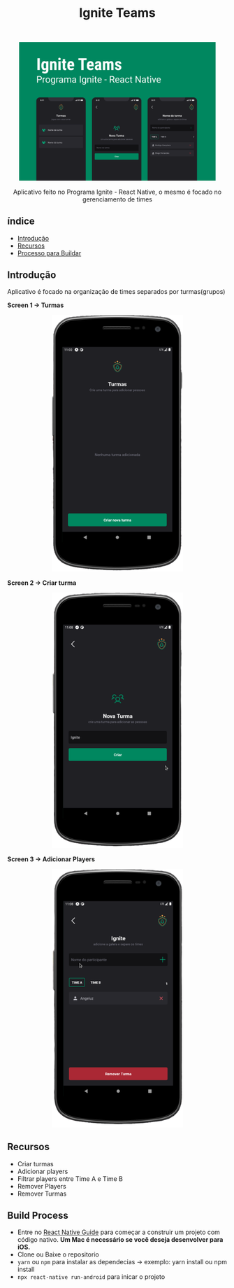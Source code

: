
<h1 align="center"> Ignite Teams </h1> <br>
<p align="center">
    <img alt="CompassFlix" title="CompassFlix" src="./readme-assets/Capa.png" width="450">
  </a>
</p>

<p align="center">
  Aplicativo feito no Programa Ignite - React Native,
  o mesmo é focado no gerenciamento de times
</p>

## índice

- [Introdução](#introdução)
- [Recursos](#Recursos)
- [Processo para Buildar](#build-process)

<!-- END doctoc generated TOC please keep comment here to allow auto update -->

## Introdução

<!-- [![Build Status](https://travis-ci.org/gitpoint/git-point-site.svg?branch=master&status=passed)](https://travis-ci.org/gitpoint/git-point-site.svg?branch=master) -->


Aplicativo é focado na organização de times separados por turmas(grupos)

**Screen 1 -> Turmas**

<p align="center">
  <img src = "./readme-assets/tela1.png" width=300>
</p>

**Screen 2 -> Criar turma**

<p align="center">
  <img src = "./readme-assets/tela2.png" width=300>
</p>

**Screen 3 -> Adicionar Players**

<p align="center">
  <img src = "./readme-assets/tela-3.png" width=300>
</p>

## Recursos

* Criar turmas
* Adicionar players
* Filtrar players entre Time A e Time B 
* Remover Players
* Remover Turmas
## Build Process

- Entre no [React Native Guide](https://reactnative.dev/docs/environment-setup) para começar a construir um projeto com código nativo. **Um Mac é necessário se você deseja desenvolver para iOS.**
- Clone ou Baixe o repositorio
- `yarn` ou `npm` para instalar as dependecias -> exemplo: yarn install ou npm install
- `npx react-native run-android` para inicar o projeto 

